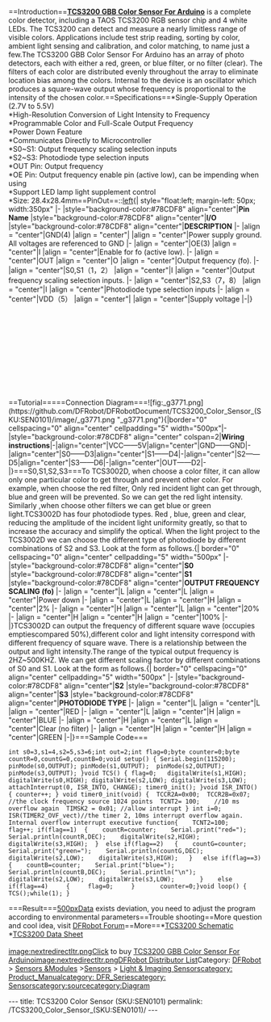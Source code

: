 <p><embed src="DSC_0211.JPG " title="fig:TCS3200 GBB Color Sensor For Arduino" />==Introduction==<a href="https://www.dfrobot.com/product-540.html"><strong>TCS3200 GBB Color Sensor For Arduino</strong></a> is a complete color detector, including a TAOS TCS3200 RGB sensor chip and 4 white LEDs. The TCS3200 can detect and measure a nearly limitless range of visible colors. Applications include test strip reading, sorting by color, ambient light sensing and calibration, and color matching, to name just a few.The TCS3200 GBB Color Sensor For Arduino has an array of photo detectors, each with either a red, green, or blue filter, or no filter (clear). The filters of each color are distributed evenly throughout the array to eliminate location bias among the colors. Internal to the device is an oscillator which produces a square-wave output whose frequency is proportional to the intensity of the chosen color.==Specifications==*Single-Supply Operation (2.7V to 5.5V)<br />*High-Resolution Conversion of Light Intensity to Frequency<br />*Programmable Color and Full-Scale Output Frequency<br />*Power Down Feature<br />*Communicates Directly to Microcontroller<br />*S0~S1: Output frequency scaling selection inputs<br />*S2~S3: Photodiode type selection inputs<br />*OUT Pin: Output frequency<br />*OE Pin: Output frequency enable pin (active low), can be impending when using<br />*Support LED lamp light supplement control<br />*Size: 28.4x28.4mm==PinOut==::<a href="image:Color_Sensor_1.jpg" title="wikilink">left</a>{| style=&quot;float:left; margin-left: 50px; width:350px&quot; |- |style=&quot;background-color:#78CDF8&quot; align=&quot;center&quot;|<strong>Pin Name</strong> |style=&quot;background-color:#78CDF8&quot; align=&quot;center&quot;|<strong>I/O</strong> |style=&quot;background-color:#78CDF8&quot; align=&quot;center&quot;|<strong>DESCRIPTION</strong> |- |align = &quot;center&quot;|GND(4) |align = &quot;center&quot;| |align = &quot;center&quot;|Power supply ground. All voltages are referenced to GND |- |align = &quot;center&quot;|OE(3) |align = &quot;center&quot;|I |align = &quot;center&quot;|Enable for fo (active low). |- |align = &quot;center&quot;|OUT |align = &quot;center&quot;|O |align = &quot;center&quot;|Output frequency (fo). |- |align = &quot;center&quot;|S0,S1（1，2） |align = &quot;center&quot;|I |align = &quot;center&quot;|Output frequency scaling selection inputs. |- |align = &quot;center&quot;|S2,S3（7，8） |align = &quot;center&quot;|I |align = &quot;center&quot;|Photodiode type selection inputs |- |align = &quot;center&quot;|VDD（5） |align = &quot;center&quot;| |align = &quot;center&quot;|Supply voltage |-|}<br /><br /><br /><br /><br /><br /><br /><br /><br /><br /><br /><br />==Tutorial=====Connection Diagram===![fig:_g3771.png](https://github.com/DFRobot/DFRobotDocument/TCS3200_Color_Sensor_(SKU:SEN0101)/image/_g3771.png  "_g3771.png"){|border=&quot;0&quot; cellspacing=&quot;0&quot; align=&quot;center&quot; cellpadding=&quot;5&quot; width=&quot;500px&quot;|-|style=&quot;background-color:#78CDF8&quot; align=&quot;center&quot; colspan=2|<strong>Wiring instructions</strong>|-|align=&quot;center&quot;|VCC——5V|align=&quot;center&quot;|GND——GND|-|align=&quot;center&quot;|S0——D3|align=&quot;center&quot;|S1——D4|-|align=&quot;center&quot;|S2——D5|align=&quot;center&quot;|S3——D6|-|align=&quot;center&quot;|OUT——D2|-|}===S0,S1,S2,S3===To TCS3002D, when choose a color filter, it can allow only one particular color to get through and prevent other color. For example, when choose the red filter, Only red incident light can get through, blue and green will be prevented. So we can get the red light intensity. Similarly ,when choose other filters we can get blue or green light.TCS3002D has four photodiode types. Red , blue, green and clear, reducing the amplitude of the incident light uniformity greatly, so that to increase the accuracy and simplify the optical. When the light project to the TCS3002D we can choose the different type of photodiode by different combinations of S2 and S3. Look at the form as follows.{| border=&quot;0&quot; cellspacing=&quot;0&quot; align=&quot;center&quot; cellpadding=&quot;5&quot; width=&quot;500px&quot; |- |style=&quot;background-color:#78CDF8&quot; align=&quot;center&quot;|<strong>S0</strong> |style=&quot;background-color:#78CDF8&quot; align=&quot;center&quot;|<strong>S1</strong> |style=&quot;background-color:#78CDF8&quot; align=&quot;center&quot;|<strong>OUTPUT FREQUENCY SCALING (fo)</strong> |- |align = &quot;center&quot;|L |align = &quot;center&quot;|L |align = &quot;center&quot;|Power down |- |align = &quot;center&quot;|L |align = &quot;center&quot;|H |align = &quot;center&quot;|2% |- |align = &quot;center&quot;|H |align = &quot;center&quot;|L |align = &quot;center&quot;|20% |- |align = &quot;center&quot;|H |align = &quot;center&quot;|H |align = &quot;center&quot;|100% |-|}TCS3002D can output the frequency of different square wave (occupies emptiescompared 50%),different color and light intensity correspond with different frequency of square wave. There is a relationship between the output and light intensity.The range of the typical output frequency is 2HZ~500KHZ. We can get different scaling factor by different combinations of S0 and S1. Look at the form as follows.{| border=&quot;0&quot; cellspacing=&quot;0&quot; align=&quot;center&quot; cellpadding=&quot;5&quot; width=&quot;500px&quot; |- |style=&quot;background-color:#78CDF8&quot; align=&quot;center&quot;|<strong>S2</strong> |style=&quot;background-color:#78CDF8&quot; align=&quot;center&quot;|<strong>S3</strong> |style=&quot;background-color:#78CDF8&quot; align=&quot;center&quot;|<strong>PHOTODIODE TYPE</strong> |- |align = &quot;center&quot;|L |align = &quot;center&quot;|L |align = &quot;center&quot;|RED |- |align = &quot;center&quot;|L |align = &quot;center&quot;|H |align = &quot;center&quot;|BLUE |- |align = &quot;center&quot;|H |align = &quot;center&quot;|L |align = &quot;center&quot;|Clear (no filter) |- |align = &quot;center&quot;|H |align = &quot;center&quot;|H |align = &quot;center&quot;|GREEN |-|}===Sample Code===</p>
<pre class="sourceCode cpp"><code class="sourceCode cpp"><span class="dt">int</span> s0=<span class="dv">3</span>,s1=<span class="dv">4</span>,s2=<span class="dv">5</span>,s3=<span class="dv">6</span>;<span class="dt">int</span> out=<span class="dv">2</span>;<span class="dt">int</span> flag=<span class="dv">0</span>;byte counter=<span class="dv">0</span>;byte countR=<span class="dv">0</span>,countG=<span class="dv">0</span>,countB=<span class="dv">0</span>;<span class="dt">void</span> setup() { Serial.begin(<span class="dv">115200</span>); pinMode(s0,OUTPUT); pinMode(s1,OUTPUT);  pinMode(s2,OUTPUT); pinMode(s3,OUTPUT); }<span class="dt">void</span> TCS() { flag=<span class="dv">0</span>;   digitalWrite(s1,HIGH); digitalWrite(s0,HIGH); digitalWrite(s2,LOW); digitalWrite(s3,LOW); attachInterrupt(<span class="dv">0</span>, ISR_INTO, CHANGE); timer0_init(); }<span class="dt">void</span> ISR_INTO() { counter++; } <span class="dt">void</span> timer0_init(<span class="dt">void</span>) {  TCCR2A=<span class="bn">0x00</span>;  TCCR2B=<span class="bn">0x07</span>;   <span class="co">//the clock frequency source 1024 points  TCNT2= 100;    //10 ms overflow again  TIMSK2 = 0x01; //allow interrupt } int i=0; ISR(TIMER2_OVF_vect)//the timer 2, 10ms interrupt overflow again. Internal overflow interrupt executive function{    TCNT2=100;    flag++; if(flag==1)  {    countR=counter;    Serial.print(&quot;red=&quot;);    Serial.println(countR,DEC);    digitalWrite(s2,HIGH);    digitalWrite(s3,HIGH);  }  else if(flag==2)   {    countG=counter;    Serial.print(&quot;green=&quot;);    Serial.println(countG,DEC);    digitalWrite(s2,LOW);    digitalWrite(s3,HIGH);   }   else if(flag==3)    {    countB=counter;    Serial.print(&quot;blue=&quot;);    Serial.println(countB,DEC);    Serial.println(&quot;\n&quot;);     digitalWrite(s2,LOW);    digitalWrite(s3,LOW);       }    else if(flag==4)     {     flag=0;     }       counter=0;}void loop() {  TCS();while(1); }</span></code></pre>
<p>===Result===<a href="image:color_compare_en1.png" title="wikilink">500pxData</a> exists deviation, you need to adjust the program according to environmental parameters==Trouble shooting==More question and cool idea, visit <a href="http://www.dfrobot.com/index.php?route=DFblog/blogs">DFRobot Forum</a>==More==*<a href="http://www.dfrobot.com/image/data/SEN0101/TCS3200%20Sch.pdf">TCS3200 Schematic</a><br />*<a href="http://www.dfrobot.com/image/data/SEN0101/TCS3200%20TCS3210.pdf">TCS3200 Data Sheet</a><br /><br /><a href="image:nextredirectltr.png" title="wikilink">image:nextredirectltr.pngClick</a> to buy <u><a href="https://www.dfrobot.com/product-540.html">TCS3200 GBB Color Sensor For Arduino</a></u><a href="image:nextredirectltr.png" title="wikilink">image:nextredirectltr.png</a><a href="http://www.dfrobot.com/index.php?route=information/distributorslogo">DFRobot Distributor List</a>Category: <a href="https://www.dfrobot.com/">DFRobot</a> &gt; <a href="https://www.dfrobot.com/category-156.html">Sensors &amp;Modules</a> &gt;<a href="https://www.dfrobot.com/category-36.html">Sensors</a> &gt; <a href="https://www.dfrobot.com/category-58.html">Light &amp; Imaging Sensors</a><a href="category:_Product_Manual" title="wikilink">category: Product_Manual</a><a href="category:_DFR_Series" title="wikilink">category: DFR_Series</a><a href="category:_Sensors" title="wikilink">category: Sensors</a><a href="category:source" title="wikilink">category:source</a><a href="category:Diagram" title="wikilink">category:Diagram</a></p>---
title: TCS3200 Color Sensor (SKU:SEN0101)
permalink: /TCS3200_Color_Sensor_(SKU:SEN0101)/
---

